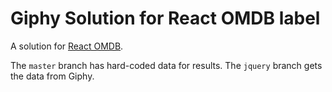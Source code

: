 # Giphy Solution for React OMDB label


A solution for [React OMDB](https://github.com/sf-wdi-34/react-omdb).

The `master` branch has hard-coded data for results. The `jquery` branch gets the data from Giphy.
